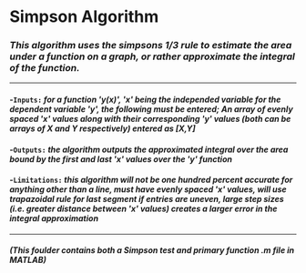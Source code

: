 # **Simpson Algorithm**
### *This algorithm uses the simpsons 1/3 rule to estimate the area under a function on a graph, or rather approximate the integral of the function.*
---
#### -`Inputs:` *for a function 'y(x)', 'x' being the independed variable for the dependent variable 'y', the following must be entered; An array of evenly spaced 'x' values along with their corresponding 'y' values (both can be arrays of X and Y respectively) entered as [X,Y]* 
#### -`Outputs:` *the algorithm outputs the approximated integral over the area bound by the first and last 'x' values over the 'y' function*
#### -`Limitations:` *this algorithm will not be one hundred percent accurate for anything other than a line, must have evenly spaced 'x' values, will use trapazoidal rule for last segment if entries are uneven, large step sizes (i.e. greater distance between 'x' values) creates a larger error in the integral approximation*
---
#### *(This foulder contains both a Simpson test and primary function .m file in MATLAB)*
